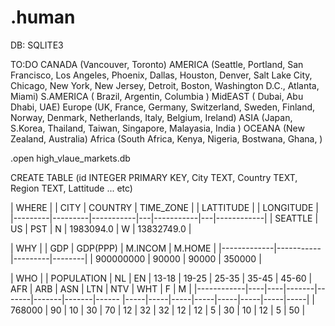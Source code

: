 # .human

DB: SQLITE3

TO:DO 
CANADA (Vancouver, Toronto)
AMERICA (Seattle, Portland, San Francisco, Los Angeles, Phoenix, Dallas, Houston, Denver, Salt Lake City, Chicago, New York, New Jersey, Detroit, Boston, Washington D.C., Atlanta, Miami)
S.AMERICA ( Brazil, Argentin, Columbia )
MidEAST ( Dubai, Abu Dhabi, UAE)
Europe (UK, France, Germany, Switzerland, Sweden, Finland, Norway, Denmark, Netherlands, Italy, Belgium, Ireland)
ASIA (Japan, S.Korea, Thailand, Taiwan, Singapore, Malayasia, India )
OCEANA (New Zealand, Australia)
Africa (South Africa, Kenya, Nigeria, Bostwana, Ghana, )

.open high_vlaue_markets.db

CREATE TABLE (id INTEGER PRIMARY KEY, City TEXT, Country TEXT, Region TEXT, Lattitude ... etc) 


| WHERE |
| CITY    | COUNTRY | TIME_ZONE |   | LATTITUDE |   | LONGITUDE  |
|---------|---------|-----------|---|-----------|---|------------|
| SEATTLE | US      | PST       | N | 1983094.0 | W | 13832749.0 |


| WHY |
| GDP         | GDP(PPP)  | M.INCOM | M.HOME |
|-------------|-----------|---------|--------|
| 900000000   | 90000     | 90000   | 350000 |


| WHO |
| POPULATION | NL | EN | 13-18 | 19-25 | 25-35 | 35-45 | 45-60 | AFR | ARB | ASN | LTN | NTV | WHT |  F  |  M  |
|------------|----|----|-------|-------|-------|-------|------ |-----|-----|-----|-----|-----|-----|-----|-----|
| 768000     | 90 | 10 | 30    | 70    | 12    | 32    | 32    | 12  | 12  | 5   | 30  | 10  | 12  |  5  |  50 |

